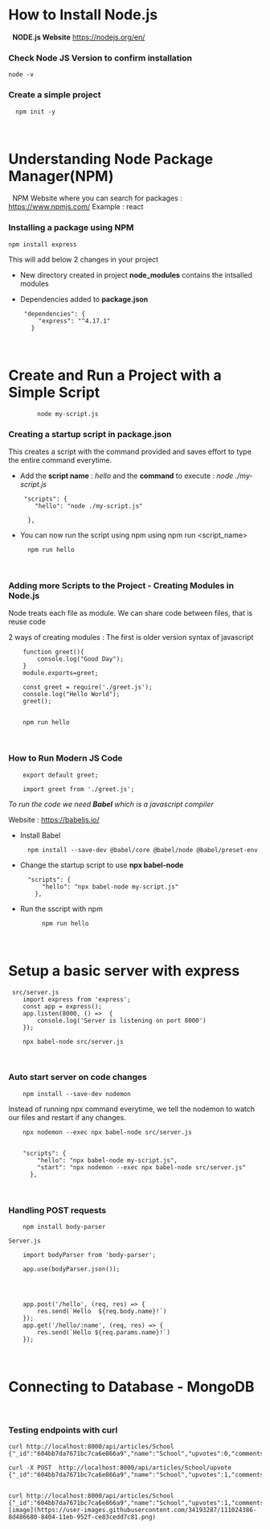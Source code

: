 # How to Install Node.js
&nbsp;
**NODE.js Website** https://nodejs.org/en/
&nbsp;

### Check Node JS Version to confirm installation
  	node -v

### Create a simple project 
      npm init -y

&nbsp;
# Understanding Node Package Manager(NPM)
&nbsp;
NPM Website where you can search for packages :  https://www.npmjs.com/
Example : react 
&nbsp;
### Installing a package using NPM

    npm install express
 
 This will add below 2 changes in your project 
 
 + New directory created in project **node_modules** contains the intsalled modules
 + Dependencies added to **package.json**
      
        "dependencies": {
            "express": "^4.17.1"
          }
&nbsp;

# Create and Run a Project with a Simple Script

            node my-script.js  


### Creating a startup script in package.json
   
This creates a script with the command provided and saves effort to type the entire command everytime.
    
+ Add the **script name** : *hello* and the **command** to execute : *node ./my-script.js*
       
       "scripts": {
          "hello": "node ./my-script.js"

        },

+ You can now run the script using npm using npm run <script_name>
        
        npm run hello

&nbsp;
### Adding more Scripts to the Project - Creating Modules in Node.js

Node treats each file as module. We can share code between files, that is reuse code

2 ways of creating modules : The first is older version syntax of javascript


		function greet(){
		    console.log("Good Day");
		}
		module.exports=greet;

		const greet = require('./greet.js');
		console.log("Hello World");
		greet();


		npm run hello
	
&nbsp;


### How to Run Modern JS Code
 
		export default greet;

		import greet from './greet.js';



*To run the code we need **Babel** which is a javascript compiler*

Website : https://babeljs.io/

+ Install Babel


		npm install --save-dev @babel/core @babel/node @babel/preset-env


+ Change the startup script to use **npx babel-node** 


		"scripts": {
		    "hello": "npx babel-node my-script.js"
		  },

+ Run the sscript with npm


    		npm run hello

&nbsp;

# Setup a basic server with express

	 src/server.js
	 	import express from 'express';
		const app = express();
		app.listen(8000, () =>  {
		    console.log('Server is listening on port 8000')
		});

        npx babel-node src/server.js



&nbsp;
### Auto start server on code changes
		npm install --save-dev nodemon

Instead of running npx command everytime, we tell the nodemon to watch our files and restart if any changes.

		npx nodemon --exec npx babel-node src/server.js


		"scripts": {
		    "hello": "npx babel-node my-script.js",
		    "start": "npx nodemon --exec npx babel-node src/server.js"
		  },


&nbsp;
### Handling  POST requests
   		npm install body-parser

	Server.js
  
		import bodyParser from 'body-parser';

		app.use(bodyParser.json());




		app.post('/hello', (req, res) => { 
		    res.send(`Hello  ${req.body.name}!`)
		});
		app.get('/hello/:name', (req, res) => { 
		    res.send(`Hello ${req.params.name}!`)
		});


&nbsp;
# Connecting to Database - MongoDB


&nbsp;
&nbsp;

### Testing endpoints with curl

	curl http://localhost:8000/api/articles/School
	{"_id":"604bb7da7671bc7ca6e866a9","name":"School","upvotes":0,"comments":"Temp"}

	curl -X POST  http://localhost:8000/api/articles/School/upvote
	{"_id":"604bb7da7671bc7ca6e866a9","name":"School","upvotes":1,"comments":"Temp"}


	curl http://localhost:8000/api/articles/School
	{"_id":"604bb7da7671bc7ca6e866a9","name":"School","upvotes":1,"comments":"Temp"}![image](https://user-images.githubusercontent.com/34193287/111024386-8d486680-8404-11eb-952f-ce83cedd7c81.png)

